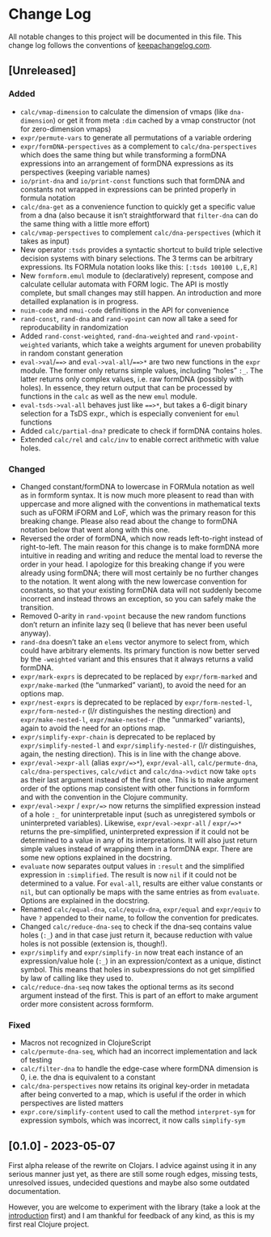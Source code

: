 # Change Log
All notable changes to this project will be documented in this file. This change log follows the conventions of [keepachangelog.com](http://keepachangelog.com/).

## [Unreleased]

### Added

- `calc/vmap-dimension` to calculate the dimension of vmaps (like `dna-dimension`) or get it from meta `:dim` cached by a vmap constructor (not for zero-dimension vmaps)
- `expr/permute-vars` to generate all permutations of a variable ordering
- `expr/formDNA-perspectives` as a complement to `calc/dna-perspectives` which does the same thing but while transforming a formDNA expressions into an arrangement of formDNA expressions as its perspectives (keeping variable names)
- `io/print-dna` and `io/print-const` functions such that formDNA and constants not wrapped in expressions can be printed properly in formula notation
- `calc/dna-get` as a convenience function to quickly get a specific value from a dna (also because it isn’t straightforward that `filter-dna` can do the same thing with a little more effort)
- `calc/vmap-perspectives` to complement `calc/dna-perspectives` (which it takes as input)
- New operator `:tsds` provides a syntactic shortcut to build triple selective decision systems with binary selections. The 3 terms can be arbitrary expressions. Its FORMula notation looks like this: `[:tsds 100100 L,E,R]`
- New `formform.emul` module to (declaratively) represent, compose and calculate cellular automata with FORM logic. The API is mostly complete, but small changes may still happen. An introduction and more detailled explanation is in progress.
- `nuim-code` and `nmui-code` definitions in the API for convenience
- `rand-const`, `rand-dna` and `rand-vpoint` can now all take a seed for reproducability in randomization
- Added `rand-const-weighted`, `rand-dna-weighted` and `rand-vpoint-weighted` variants, which take a weights argument for uneven probability in random constant generation
- `eval->val`/`==>` and `eval->val-all`/`==>*` are two new functions in the `expr` module. The former only returns simple values, including “holes” `:_`. The latter returns only complex values, i.e. raw formDNA (possibly with holes). In essence, they return output that can be processed by functions in the `calc` as well as the new `emul` module.
- `eval-tsds->val-all` behaves just like `==>*`, but takes a 6-digit binary selection for a TsDS expr., which is especially convenient for `emul` functions
- Added `calc/partial-dna?` predicate to check if formDNA contains holes.
- Extended `calc/rel` and `calc/inv` to enable correct arithmetic with value holes.

### Changed

- Changed constant/formDNA to lowercase in FORMula notation as well as in formform syntax. It is now much more pleasent to read than with uppercase and more aligned with the conventions in mathematical texts such as uFORM iFORM and LoF, which was the primary reason for this breaking change. Please also read about the change to formDNA notation below that went along with this one.
- Reversed the order of formDNA, which now reads left-to-right instead of right-to-left. The main reason for this change is to make formDNA more intuitive in reading and writing and reduce the mental load to reverse the order in your head. I apologize for this breaking change if you were already using formDNA; there will most certainly be no further changes to the notation. It went along with the new lowercase convention for constants, so that your existing formDNA data will not suddenly become incorrect and instead throws an exception, so you can safely make the transition. 
- Removed 0-arity in `rand-vpoint` because the new random functions don’t return an infinite lazy seq (I believe that has never been useful anyway).
- `rand-dna` doesn’t take an `elems` vector anymore to select from, which could have arbitrary elements. Its primary function is now better served by the `-weighted` variant and this ensures that it always returns a valid formDNA.
- `expr/mark-exprs` is deprecated to be replaced by `expr/form-marked` and `expr/make-marked` (the “unmarked” variant), to avoid the need for an options map.
- `expr/nest-exprs` is deprecated to be replaced by `expr/form-nested-l`, `expr/form-nested-r` (l/r distinguishes the nesting direction) and `expr/make-nested-l`, `expr/make-nested-r` (the “unmarked” variants), again to avoid the need for an options map.
- `expr/simplify-expr-chain` is deprecated to be replaced by `expr/simplify-nested-l` and `expr/simplify-nested-r` (l/r distinguishes, again, the nesting direction). This is in line with the change above.
- `expr/eval->expr-all` (alias `expr/=>*`), `expr/eval-all`, `calc/permute-dna`, `calc/dna-perspectives`, `calc/vdict` and `calc/dna->vdict` now take `opts` as their last argument instead of the first one. This is to make argument order of the options map consistent with other functions in formform and with the convention in the Clojure community.
- `expr/eval->expr` / `expr/=>` now returns the simplified expression instead of a hole `:_` for uninterpretable input (such as unregistered symbols or uninterpreted variables). Likewise, `expr/eval->expr-all` / `expr/=>*` returns the pre-simplified, uninterpreted expression if it could not be determined to a value in any of its interpretations. It will also just return simple values instead of wrapping them in a formDNA expr. There are some new options explained in the docstring.
- `evaluate` now separates output values in `:result` and the simplified expression in `:simplified`. The result is now `nil` if it could not be determined to a value. For `eval-all`, results are either value constants or `nil`, but can optionally be maps with the same entries as from `evaluate`. Options are explained in the docstring.
- Renamed `calc/equal-dna`, `calc/equiv-dna`, `expr/equal` and `expr/equiv` to have `?` appended to their name, to follow the convention for predicates.
- Changed `calc/reduce-dna-seq` to check if the dna-seq contains value holes (`:_`) and in that case just return it, because reduction with value holes is not possible (extension is, though!).
- `expr/simplify` and `expr/simplify-in` now treat each instance of an expression/value hole (`:_`) in an expression/context as a unique, distinct symbol. This means that holes in subexpressions do not get simplified by law of calling like they used to.
- `calc/reduce-dna-seq` now takes the optional terms as its second argument instead of the first. This is part of an effort to make argument order more consistent across formform.

### Fixed

- Macros not recognized in ClojureScript
- `calc/permute-dna-seq`, which had an incorrect implementation and lack of testing
- `calc/filter-dna` to handle the edge-case where formDNA dimension is 0, i.e. the dna is equivalent to a constant
- `calc/dna-perspectives` now retains its original key-order in metadata after being converted to a map, which is useful if the order in which perspectives are listed matters
- `expr.core/simplify-content` used to call the method `interpret-sym` for expression symbols, which was incorrect, it now calls `simplify-sym`

## [0.1.0] - 2023-05-07

First alpha release of the rewrite on Clojars. I advice against using it in any serious manner just yet, as there are still some rough edges, missing tests, unresolved issues, undecided questions and maybe also some outdated documentation.

However, you are welcome to experiment with the library (take a look at the [introduction](https://formform.dev/notebooks/introduction.html) first) and I am thankful for feedback of any kind, as this is my first real Clojure project.

